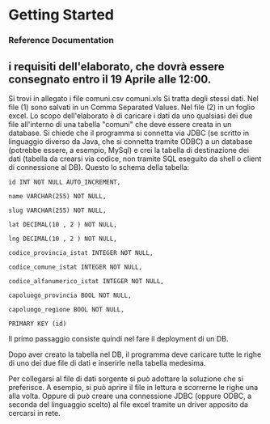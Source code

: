 # Getting Started

### Reference Documentation

i requisiti dell'elaborato, che dovrà essere consegnato entro il 19 Aprile alle 12:00.
---
Si trovi in allegato i file
comuni.csv
comuni.xls
Si tratta degli stessi dati. Nel file (1) sono salvati in un Comma Separated Values. Nel file (2) in un foglio excel.
Lo scopo dell'elaborato è di caricare i dati da uno qualsiasi dei due file all'interno di una tabella "comuni" che deve essere creata in un database.
Si chiede che il programma si connetta via JDBC (se scritto in linguaggio diverso da Java, che si connetta tramite ODBC) a un database (potrebbe essere, a esempio, MySql) e crei la tabella di destinazione dei dati (tabella da crearsi via codice, non tramite SQL eseguito da shell o client di connessione al DB). Questo lo schema della tabella:


``` code
id INT NOT NULL AUTO_INCREMENT,

name VARCHAR(255) NOT NULL,

slug VARCHAR(255) NOT NULL,

lat DECIMAL(10 , 2 ) NOT NULL,

lng DECIMAL(10 , 2 ) NOT NULL,

codice_provincia_istat INTEGER NOT NULL,

codice_comune_istat INTEGER NOT NULL,

codice_alfanumerico_istat INTEGER NOT NULL,

capoluogo_provincia BOOL NOT NULL,

capoluogo_regione BOOL NOT NULL,

PRIMARY KEY (id)

```

Il primo passaggio consiste quindi nel fare il deployment di un DB.

Dopo aver creato la tabella nel DB, il programma deve caricare tutte le righe di uno dei due file di dati e inserirle nella tabella medesima.

Per collegarsi al file di dati sorgente si può adottare la soluzione che si preferisce. A esempio, si può aprire il file in lettura e scorrerne le righe una alla volta. Oppure di può creare una connessione JDBC (oppure ODBC, a seconda del linguaggio scelto) al file excel tramite un driver apposito da cercarsi in rete.


